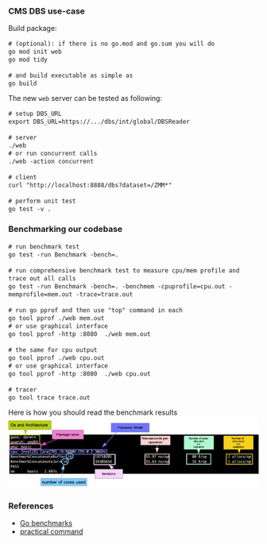 ### CMS DBS use-case

Build package:
```
# (optional): if there is no go.mod and go.sum you will do
go mod init web
go mod tidy

# and build executable as simple as
go build
```

The new `web` server can be tested as following:
```
# setup DBS_URL
export DBS_URL=https://.../dbs/int/global/DBSReader

# server
./web
# or run concurrent calls
./web -action concurrent

# client
curl "http://localhost:8888/dbs?dataset=/ZMM*"

# perform unit test
go test -v .
```

### Benchmarking our codebase

```
# run benchmark test
go test -run Benchmark -bench=.

# run comprehensive benchmark test to measure cpu/mem profile and trace out all calls
go test -run Benchmark -bench=. -benchmem -cpuprofile=cpu.out -memprofile=mem.out -trace=trace.out

# run go pprof and then use "top" command in each
go tool pprof ./web mem.out
# or use graphical interface
go tool pprof -http :8080  ./web mem.out

# the same for cpu output
go tool pprof ./web cpu.out
# or use graphical interface
go tool pprof -http :8080  ./web cpu.out

# tracer
go tool trace trace.out
```

Here is how you should read the benchmark results
![benchmark](benchmark_results.png)

### References
- [Go benchmarks](https://www.practical-go-lessons.com/chap-34-benchmarks)
- [practical command](https://gist.github.com/arsham/bbc93990d8e5c9b54128a3d88901ab90)

